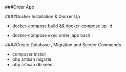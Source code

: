 ###Order App

####Docker Installation & Docker Up
- docker-compose build && docker-compose up -d

- docker-compose exec order_app bash 

####Create Database , Migration and Seeder Commands

- composer install
- php artisan migrate
- php artisan db:seed
